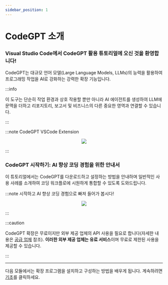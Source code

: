```yaml
---
sidebar_position: 1
---
```


# CodeGPT 소개

### Visual Studio Code에서 CodeGPT 활용 튜토리얼에 오신 것을 환영합니다!

CodeGPT는 대규모 언어 모델(Large Language Models, LLMs)의 능력을 활용하여 프로그래밍 작업을 AI로 강화하는 강력한 확장 기능입니다.

:::info

 이 도구는 단순히 작업 환경과 상호 작용할 뿐만 아니라 AI 에이전트를 생성하여 LLM에 문맥을 더하고 리포지토리, 보고서 및 비즈니스의 다른 중요한 영역과 연결할 수 있습니다.
 
:::

:::note CodeGPT VSCode Extension
<p align="center">
    <img src="https://github.com/davila7/code-gpt-docs/assets/6216945/4c478f3e-b222-42d0-a079-5a1d8167159c" />
</p>
:::

### CodeGPT 시작하기: AI 향상 코딩 경험을 위한 안내서

 이 튜토리얼에서는 CodeGPT를 다운로드하고 설정하는 방법을 안내하며 일반적인 사용 사례를 소개하여 코딩 워크플로에 시원하게 통합할 수 있도록 도와드립니다.
 

:::note 시작하고 AI 향상 코딩 경험으로 빠져 들어가 봅시다!
<p align="center">
    <img src="https://github.com/davila7/code-gpt-docs/assets/6216945/a7f7acc0-4e85-4e88-9370-a2d2f1163a1d" />
</p>
:::

:::caution

CodeGPT 확장은 무료이지만 외부 제공 업체의 API 사용을 필요로 합니다(자세한 내용은 [공급 업체](/docs/category/ai-providers) 참조). **이러한 외부 제공 업체는 유료 서비스**이며 무료로 제한된 사용을 제공할 수 있습니다.

:::

--- 

다음 모듈에서는 확장 프로그램을 설치하고 구성하는 방법을 배우게 됩니다. 계속하려면 [기초](/docs/category/basics)를 클릭하세요.
